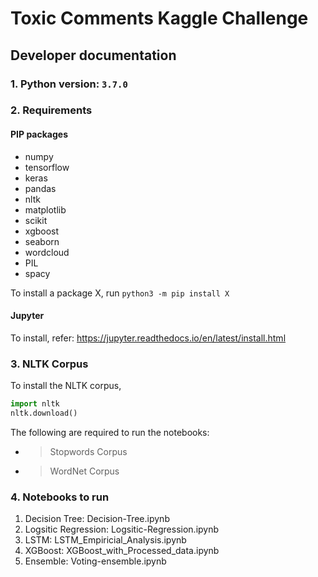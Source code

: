 # Toxic Comments Kaggle Challenge

## Developer documentation

### 1. Python version: `3.7.0`
### 2. Requirements

#### PIP packages
* numpy
* tensorflow
* keras
* pandas
* nltk
* matplotlib
* scikit
* xgboost
* seaborn
* wordcloud
* PIL
* spacy

To install a package X, run `python3 -m pip install X`

#### Jupyter
To install, refer: https://jupyter.readthedocs.io/en/latest/install.html

### 3. NLTK Corpus

To install the NLTK corpus,
```python
import nltk
nltk.download()
```

The following are required to run the notebooks:
* > Stopwords Corpus
* > WordNet Corpus

### 4. Notebooks to run
1. Decision Tree: Decision-Tree.ipynb
2. Logsitic Regression: Logsitic-Regression.ipynb
3. LSTM: LSTM_Empiricial_Analysis.ipynb
4. XGBoost: XGBoost_with_Processed_data.ipynb
5. Ensemble: Voting-ensemble.ipynb
